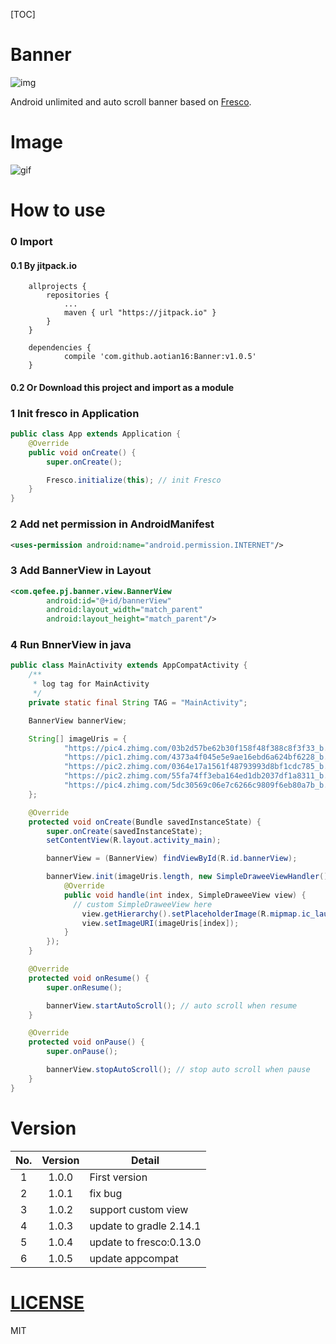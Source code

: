 [TOC]

# Banner

![img](https://jitpack.io/v/aotian16/Banner.svg)

Android unlimited and auto scroll banner based on [Fresco](https://github.com/facebook/fresco).

# Image

![gif](https://github.com/aotian16/Blog/blob/master/Study/Dev/Android/android%E7%9A%84ViewPager%E5%AE%9E%E7%8E%B0%E5%8A%A0%E8%BD%BD%E7%BD%91%E7%BB%9C%E5%9B%BE%E7%89%87%E5%B9%B6%E8%87%AA%E5%8A%A8%E8%BD%AE%E6%92%AD/viewPager.gif?raw=true)

# How to use

### 0 Import

#### 0.1 By jitpack.io

```
	allprojects {
		repositories {
			...
			maven { url "https://jitpack.io" }
		}
	}
```

```
	dependencies {
	        compile 'com.github.aotian16:Banner:v1.0.5'
	}
```

#### 0.2 Or Download this project and import as a module

### 1 Init fresco in Application

```java
public class App extends Application {
    @Override
    public void onCreate() {
        super.onCreate();

        Fresco.initialize(this); // init Fresco
    }
}
```

### 2 Add net permission in AndroidManifest

```xml
<uses-permission android:name="android.permission.INTERNET"/>
```

### 3 Add BannerView in Layout

```xml
<com.qefee.pj.banner.view.BannerView
        android:id="@+id/bannerView"
        android:layout_width="match_parent"
        android:layout_height="match_parent"/>
```

### 4 Run BnnerView in java

```java
public class MainActivity extends AppCompatActivity {
    /**
     * log tag for MainActivity
     */
    private static final String TAG = "MainActivity";

    BannerView bannerView;

    String[] imageUris = {
            "https://pic4.zhimg.com/03b2d57be62b30f158f48f388c8f3f33_b.png",
            "https://pic1.zhimg.com/4373a4f045e5e9ae16ebd6a624bf6228_b.png",
            "https://pic2.zhimg.com/0364e17a1561f48793993d8bf1cdc785_b.png",
            "https://pic2.zhimg.com/55fa74ff3eba164ed1db2037df1a8311_b.png",
            "https://pic4.zhimg.com/5dc30569c06e7c6266c9809f6eb80a7b_b.jpg"
    };

    @Override
    protected void onCreate(Bundle savedInstanceState) {
        super.onCreate(savedInstanceState);
        setContentView(R.layout.activity_main);

        bannerView = (BannerView) findViewById(R.id.bannerView);

        bannerView.init(imageUris.length, new SimpleDraweeViewHandler() {
            @Override
            public void handle(int index, SimpleDraweeView view) {
              // custom SimpleDraweeView here
                view.getHierarchy().setPlaceholderImage(R.mipmap.ic_launcher); // placeholder image
                view.setImageURI(imageUris[index]);
            }
        });
    }

    @Override
    protected void onResume() {
        super.onResume();

        bannerView.startAutoScroll(); // auto scroll when resume
    }

    @Override
    protected void onPause() {
        super.onPause();

        bannerView.stopAutoScroll(); // stop auto scroll when pause
    }
}
```

# Version

| No.  | Version | Detail                  |
| :--: | :-----: | ----------------------- |
|  1   |  1.0.0  | First version           |
|  2   |  1.0.1  | fix bug                 |
|  3   |  1.0.2  | support custom view     |
|  4   |  1.0.3  | update to gradle 2.14.1 |
|  5   |  1.0.4  | update to fresco:0.13.0 |
|  6   |  1.0.5  | update appcompat        |

# [LICENSE](https://github.com/aotian16/Banner/blob/master/LICENSE)

MIT
